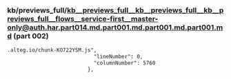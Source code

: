 ### kb/previews_full/kb__previews_full__kb__previews_full__kb__previews_full__flows__service-first__master-only@auth.har.part014.md.part001.md.part001.md.part001.md (part 002)

```md
.alteg.io/chunk-KO722YSM.js",
                            "lineNumber": 0,
                            "columnNumber": 5760
                          },

```

```
